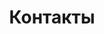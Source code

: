 ---
layout: contacts.pug

title: Контакты
description: Связаться с нами по любому вопросу можно с 8:00 до 23:00 каждый день.

contacts:
  - title: Генеральный директор
    description: Матаис Александр Геннадьевич
    phone: '+79111540457'
  
  - title: Технолог производства
    description: Исаенков Владислав Викторович
    phone: '+79516616511'
  
  - title: Адрес  и телефон производства
    description: Санкт-Петербург, ул. Планерная, д. 49
    phone: '+78123071141'

  - title: E-mail
    email: zakaz@ecobutcher.ru

hero: |
  ## Наши <br> контакты

  Связаться с нами по любому вопросу можно с 8:00 до 23:00 каждый день.
---